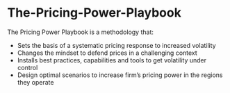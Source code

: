 # The-Pricing-Power-Playbook
The Pricing Power Playbook is a methodology that:
- Sets the basis of a systematic pricing response to increased volatility
- Changes the mindset to defend prices in a challenging context
- Installs best practices, capabilities and tools to get volatility under control 
- Design optimal scenarios to increase firm’s pricing power in the regions they operate








